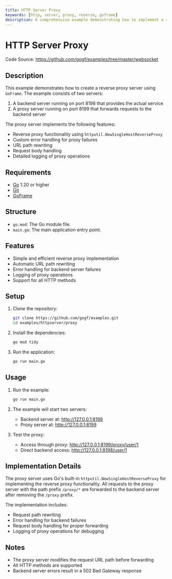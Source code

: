 ```yaml
---
title: HTTP Server Proxy
keywords: [http, server, proxy, reverse, goframe]
description: A comprehensive example demonstrating how to implement a reverse proxy server using GoFrame framework
---
```


# HTTP Server Proxy

Code Source: https://github.com/gogf/examples/tree/master/websocket

## Description

This example demonstrates how to create a reverse proxy server using `GoFrame`. The example consists of two servers:

1. A backend server running on port 8198 that provides the actual service
2. A proxy server running on port 8199 that forwards requests to the backend server

The proxy server implements the following features:
- Reverse proxy functionality using `httputil.NewSingleHostReverseProxy`
- Custom error handling for proxy failures
- URL path rewriting
- Request body handling
- Detailed logging of proxy operations

## Requirements

- [Go](https://golang.org/dl/) 1.20 or higher
- [Git](https://git-scm.com/downloads)
- [GoFrame](https://goframe.org)

## Structure

- `go.mod`: The Go module file.
- `main.go`: The main application entry point.

## Features

- Simple and efficient reverse proxy implementation
- Automatic URL path rewriting
- Error handling for backend server failures
- Logging of proxy operations
- Support for all HTTP methods

## Setup

1. Clone the repository:
    ```bash
    git clone https://github.com/gogf/examples.git
    cd examples/httpserver/proxy
    ```

2. Install the dependencies:
    ```bash
    go mod tidy
    ```

3. Run the application:
    ```bash
    go run main.go
    ```

## Usage

1. Run the example:
   ```bash
   go run main.go
   ```

2. The example will start two servers:
   - Backend server at: http://127.0.0.1:8198
   - Proxy server at: http://127.0.0.1:8199

3. Test the proxy:
   - Access through proxy: http://127.0.0.1:8199/proxy/user/1
   - Direct backend access: http://127.0.0.1:8198/user/1

## Implementation Details

The proxy server uses Go's built-in `httputil.NewSingleHostReverseProxy` for implementing the reverse proxy functionality. All requests to the proxy server with the path prefix `/proxy/*` are forwarded to the backend server after removing the `/proxy` prefix.

The implementation includes:
- Request path rewriting
- Error handling for backend failures
- Request body handling for proper forwarding
- Logging of proxy operations for debugging

## Notes

- The proxy server modifies the request URL path before forwarding
- All HTTP methods are supported
- Backend server errors result in a 502 Bad Gateway response
